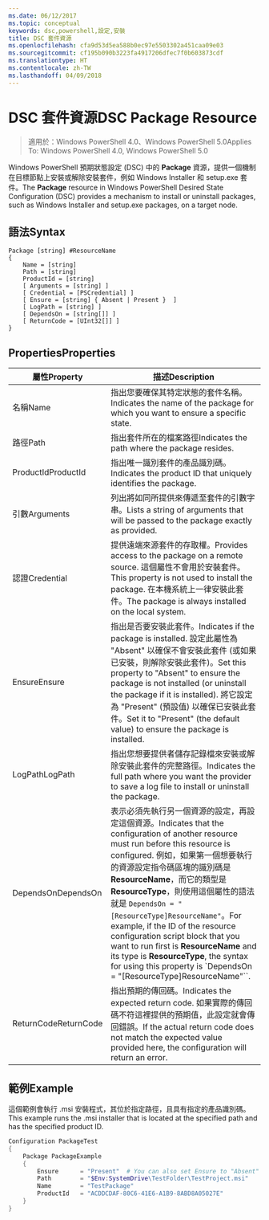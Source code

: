 ```yaml
---
ms.date: 06/12/2017
ms.topic: conceptual
keywords: dsc,powershell,設定,安裝
title: DSC 套件資源
ms.openlocfilehash: cfa9d53d5ea588b0ec97e5503302a451caa09e03
ms.sourcegitcommit: cf195b090b3223fa4917206dfec7f0b603873cdf
ms.translationtype: HT
ms.contentlocale: zh-TW
ms.lasthandoff: 04/09/2018
---
```

# <a name="dsc-package-resource"></a><span data-ttu-id="772f8-103">DSC 套件資源</span><span class="sxs-lookup"><span data-stu-id="772f8-103">DSC Package Resource</span></span>

> <span data-ttu-id="772f8-104">適用於：Windows PowerShell 4.0、Windows PowerShell 5.0</span><span class="sxs-lookup"><span data-stu-id="772f8-104">Applies To: Windows PowerShell 4.0, Windows PowerShell 5.0</span></span>

<span data-ttu-id="772f8-105">Windows PowerShell 預期狀態設定 (DSC) 中的 **Package** 資源，提供一個機制在目標節點上安裝或解除安裝套件，例如 Windows Installer 和 setup.exe 套件。</span><span class="sxs-lookup"><span data-stu-id="772f8-105">The **Package** resource in Windows PowerShell Desired State Configuration (DSC) provides a mechanism to install or uninstall packages, such as Windows Installer and setup.exe packages, on a target node.</span></span>

## <a name="syntax"></a><span data-ttu-id="772f8-106">語法</span><span class="sxs-lookup"><span data-stu-id="772f8-106">Syntax</span></span>

```
Package [string] #ResourceName
{
    Name = [string]
    Path = [string]
    ProductId = [string]
    [ Arguments = [string] ]
    [ Credential = [PSCredential] ]
    [ Ensure = [string] { Absent | Present }  ]
    [ LogPath = [string] ]
    [ DependsOn = [string[]] ]
    [ ReturnCode = [UInt32[]] ]
}
```

## <a name="properties"></a><span data-ttu-id="772f8-107">Properties</span><span class="sxs-lookup"><span data-stu-id="772f8-107">Properties</span></span>
|  <span data-ttu-id="772f8-108">屬性</span><span class="sxs-lookup"><span data-stu-id="772f8-108">Property</span></span>  |  <span data-ttu-id="772f8-109">描述</span><span class="sxs-lookup"><span data-stu-id="772f8-109">Description</span></span>   |
|---|---|
| <span data-ttu-id="772f8-110">名稱</span><span class="sxs-lookup"><span data-stu-id="772f8-110">Name</span></span>| <span data-ttu-id="772f8-111">指出您要確保其特定狀態的套件名稱。</span><span class="sxs-lookup"><span data-stu-id="772f8-111">Indicates the name of the package for which you want to ensure a specific state.</span></span>|
| <span data-ttu-id="772f8-112">路徑</span><span class="sxs-lookup"><span data-stu-id="772f8-112">Path</span></span>| <span data-ttu-id="772f8-113">指出套件所在的檔案路徑</span><span class="sxs-lookup"><span data-stu-id="772f8-113">Indicates the path where the package resides.</span></span>|
| <span data-ttu-id="772f8-114">ProductId</span><span class="sxs-lookup"><span data-stu-id="772f8-114">ProductId</span></span>| <span data-ttu-id="772f8-115">指出唯一識別套件的產品識別碼。</span><span class="sxs-lookup"><span data-stu-id="772f8-115">Indicates the product ID that uniquely identifies the package.</span></span>|
| <span data-ttu-id="772f8-116">引數</span><span class="sxs-lookup"><span data-stu-id="772f8-116">Arguments</span></span>| <span data-ttu-id="772f8-117">列出將如同所提供來傳遞至套件的引數字串。</span><span class="sxs-lookup"><span data-stu-id="772f8-117">Lists a string of arguments that will be passed to the package exactly as provided.</span></span>|
| <span data-ttu-id="772f8-118">認證</span><span class="sxs-lookup"><span data-stu-id="772f8-118">Credential</span></span>| <span data-ttu-id="772f8-119">提供遠端來源套件的存取權。</span><span class="sxs-lookup"><span data-stu-id="772f8-119">Provides access to the package on a remote source.</span></span> <span data-ttu-id="772f8-120">這個屬性不會用於安裝套件。</span><span class="sxs-lookup"><span data-stu-id="772f8-120">This property is not used to install the package.</span></span> <span data-ttu-id="772f8-121">在本機系統上一律安裝此套件。</span><span class="sxs-lookup"><span data-stu-id="772f8-121">The package is always installed on the local system.</span></span>|
| <span data-ttu-id="772f8-122">Ensure</span><span class="sxs-lookup"><span data-stu-id="772f8-122">Ensure</span></span>| <span data-ttu-id="772f8-123">指出是否要安裝此套件。</span><span class="sxs-lookup"><span data-stu-id="772f8-123">Indicates if the package is installed.</span></span> <span data-ttu-id="772f8-124">設定此屬性為 "Absent" 以確保不會安裝此套件 (或如果已安裝，則解除安裝此套件)。</span><span class="sxs-lookup"><span data-stu-id="772f8-124">Set this property to "Absent" to ensure the package is not installed (or uninstall the package if it is installed).</span></span> <span data-ttu-id="772f8-125">將它設定為 "Present" (預設值) 以確保已安裝此套件。</span><span class="sxs-lookup"><span data-stu-id="772f8-125">Set it to "Present" (the default value) to ensure the package is installed.</span></span>|
| <span data-ttu-id="772f8-126">LogPath</span><span class="sxs-lookup"><span data-stu-id="772f8-126">LogPath</span></span>| <span data-ttu-id="772f8-127">指出您想要提供者儲存記錄檔來安裝或解除安裝此套件的完整路徑。</span><span class="sxs-lookup"><span data-stu-id="772f8-127">Indicates the full path where you want the provider to save a log file to install or uninstall the package.</span></span>|
| <span data-ttu-id="772f8-128">DependsOn</span><span class="sxs-lookup"><span data-stu-id="772f8-128">DependsOn</span></span> | <span data-ttu-id="772f8-129">表示必須先執行另一個資源的設定，再設定這個資源。</span><span class="sxs-lookup"><span data-stu-id="772f8-129">Indicates that the configuration of another resource must run before this resource is configured.</span></span> <span data-ttu-id="772f8-130">例如，如果第一個想要執行的資源設定指令碼區塊的識別碼是 **ResourceName**，而它的類型是 **ResourceType**，則使用這個屬性的語法就是 `DependsOn = "[ResourceType]ResourceName"`。</span><span class="sxs-lookup"><span data-stu-id="772f8-130">For example, if the ID of the resource configuration script block that you want to run first is **ResourceName** and its type is **ResourceType**, the syntax for using this property is \`DependsOn = "[ResourceType]ResourceName"\`\`.</span></span>|
| <span data-ttu-id="772f8-131">ReturnCode</span><span class="sxs-lookup"><span data-stu-id="772f8-131">ReturnCode</span></span>| <span data-ttu-id="772f8-132">指出預期的傳回碼。</span><span class="sxs-lookup"><span data-stu-id="772f8-132">Indicates the expected return code.</span></span> <span data-ttu-id="772f8-133">如果實際的傳回碼不符這裡提供的預期值，此設定就會傳回錯誤。</span><span class="sxs-lookup"><span data-stu-id="772f8-133">If the actual return code does not match the expected value provided here, the configuration will return an error.</span></span>|

## <a name="example"></a><span data-ttu-id="772f8-134">範例</span><span class="sxs-lookup"><span data-stu-id="772f8-134">Example</span></span>

<span data-ttu-id="772f8-135">這個範例會執行 .msi 安裝程式，其位於指定路徑，且具有指定的產品識別碼。</span><span class="sxs-lookup"><span data-stu-id="772f8-135">This example runs the .msi installer that is located at the specified path and has the specified product ID.</span></span>

```powershell
Configuration PackageTest
{
    Package PackageExample
    {
        Ensure      = "Present"  # You can also set Ensure to "Absent"
        Path        = "$Env:SystemDrive\TestFolder\TestProject.msi"
        Name        = "TestPackage"
        ProductId   = "ACDDCDAF-80C6-41E6-A1B9-8ABD8A05027E"
    }
}
```